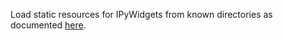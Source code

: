 Load static resources for IPyWidgets from known directories as documented [here](https://docs.jupyter.org/en/latest/use/jupyter-directories.html#data-files).
